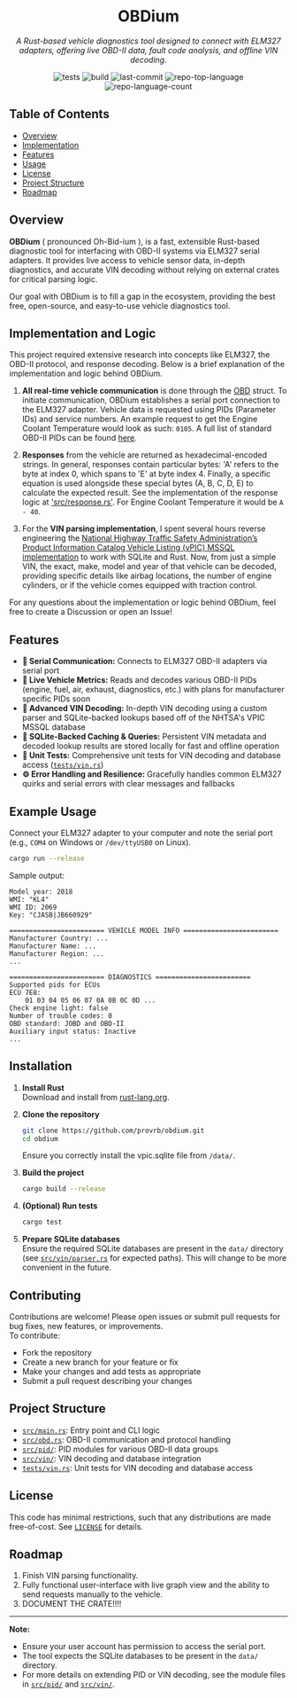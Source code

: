 <div align="center">
  <h1>OBDium</h1>
  <p><em>A Rust-based vehicle diagnostics tool designed to connect with ELM327 adapters, offering live OBD-II data, fault code analysis, and offline VIN decoding.</p></em>
  
  <img alt="tests" src="https://img.shields.io/github/actions/workflow/status/provrb/obdium/rust.yml?label=tests&style=flat&logo=github&color=0080ff">
  <img alt="build" src="https://img.shields.io/github/actions/workflow/status/provrb/obdium/rust.yml?label=build&style=flat&logo=github&color=0080ff)">
  <img alt="last-commit" src="https://img.shields.io/github/last-commit/provrb/obdium?style=flat&logo=git&logoColor=white&color=0080ff">
  <img alt="repo-top-language" src="https://img.shields.io/github/languages/top/provrb/obdium?style=flat&color=0080ff">
  <img alt="repo-language-count" src="https://img.shields.io/github/languages/count/provrb/obdium?style=flat&color=0080ff">
</div>

## Table of Contents
- [Overview](#overview)
- [Implementation](#implementation-and-logic)
- [Features](#features)
- [Usage](#example-usage)
- [License](#license)
- [Project Structure](#project-structure)
- [Roadmap](#roadmap)

## Overview

**OBDium** ( pronounced Oh-Bid-ium ), is a fast, extensible Rust-based diagnostic tool for interfacing with OBD-II systems via ELM327 serial adapters. It provides live access to vehicle sensor data, in-depth diagnostics, and accurate VIN decoding without relying on external crates for critical parsing logic. 

Our goal with OBDium is to fill a gap in the ecosystem, providing the best free, open-source, and easy-to-use vehicle diagnostics tool.

## Implementation and Logic
This project required extensive research into concepts like ELM327, the OBD-II protocol, and response decoding. Below is a brief explanation of the implementation and logic behind OBDium.

1. **All real-time vehicle communication** is done through the [OBD](src/obd.rs) struct. To initiate communication, OBDium establishes a serial port connection to the ELM327 adapter. Vehicle data is requested using PIDs (Parameter IDs) and service numbers. An example request to get the Engine Coolant Temperature would look as such: `0105`. A full list of standard OBD-II PIDs can be found [here](https://en.wikipedia.org/wiki/OBD-II_PIDs). 

2. **Responses** from the vehicle are returned as hexadecimal-encoded strings. In general, responses contain particular bytes: 'A' refers to the byte at index 0, which spans to 'E' at byte index 4. Finally, a specific equation is used alongside these special bytes (A, B, C, D, E) to calculate the expected result. See the implementation of the response logic at ['src/response.rs'](src/response.rs). For Engine Coolant Temperature it would be `A - 40`.

3. For the **VIN parsing implementation**, I spent several hours reverse engineering the [National Highway Traffic Safety Administration’s Product Information Catalog Vehicle Listing (vPIC) MSSQL implementation](https://vpic.nhtsa.dot.gov/api/) to work with SQLite and Rust. Now, from just a simple VIN, the exact, make, model and year of that vehicle can be decoded, providing specific details like airbag locations, the number of engine cylinders, or if the vehicle comes equipped with traction control.

For any questions about the implementation or logic behind OBDium, feel free to create a Discussion or open an Issue!

## Features

- **🔌 Serial Communication:** Connects to ELM327 OBD-II adapters via serial port
- **🧠 Live Vehicle Metrics:** Reads and decodes various OBD-II PIDs (engine, fuel, air, exhaust, diagnostics, etc.) with plans for manufacturer specific PIDs soon
- **🔎 Advanced VIN Decoding:** In-depth VIN decoding using a custom parser and SQLite-backed lookups based off of the NHTSA's VPIC MSSQL database
- **💾 SQLite-Backed Caching & Queries:** Persistent VIN metadata and decoded lookup results are stored locally for fast and offline operation
- **🧪 Unit Tests:** Comprehensive unit tests for VIN decoding and database access ([`tests/vin.rs`](tests/vin.rs))
- **⚙️ Error Handling and Resilience:** Gracefully handles common ELM327 quirks and serial errors with clear messages and fallbacks

## Example Usage

Connect your ELM327 adapter to your computer and note the serial port (e.g., `COM4` on Windows or `/dev/ttyUSB0` on Linux).

```sh
cargo run --release
```

Sample output:
```
Model year: 2018
WMI: "KL4"
WMI ID: 2069
Key: "CJASB|JB660929"

======================== VEHICLE MODEL INFO ========================
Manufacturer Country: ...
Manufacturer Name: ...
Manufacturer Region: ...
...

======================== DIAGNOSTICS ========================
Supported pids for ECUs
ECU 7E8:
    01 03 04 05 06 07 0A 0B 0C 0D ...
Check engine light: false
Number of trouble codes: 0
OBD standard: JOBD and OBD-II
Auxiliary input status: Inactive
...
```

## Installation

1. **Install Rust**  
   Download and install from [rust-lang.org](https://www.rust-lang.org/tools/install).

2. **Clone the repository**  
   ```sh
   git clone https://github.com/provrb/obdium.git
   cd obdium
   ```

   Ensure you correctly install the vpic.sqlite file from `/data/`.

3. **Build the project**  
   ```sh
   cargo build --release
   ```

4. **(Optional) Run tests**  
   ```sh
   cargo test
   ```

5. **Prepare SQLite databases**  
   Ensure the required SQLite databases are present in the `data/` directory (see [`src/vin/parser.rs`](src/vin/parser.rs) for expected paths). This will change to be more convenient in the future.

## Contributing

Contributions are welcome! Please open issues or submit pull requests for bug fixes, new features, or improvements.  
To contribute:

- Fork the repository
- Create a new branch for your feature or fix
- Make your changes and add tests as appropriate
- Submit a pull request describing your changes

## Project Structure

- [`src/main.rs`](src/main.rs): Entry point and CLI logic
- [`src/obd.rs`](src/obd.rs): OBD-II communication and protocol handling
- [`src/pid/`](src/pid/mod.rs): PID modules for various OBD-II data groups
- [`src/vin/`](src/vin/mod.rs): VIN decoding and database integration
- [`tests/vin.rs`](tests/vin.rs): Unit tests for VIN decoding and database access

## License

This code has minimal restrictions, such that any distributions are made free-of-cost. See [`LICENSE`](LICENSE) for details. 

## Roadmap
1. Finish VIN parsing functionality.
2. Fully functional user-interface with live graph view and the ability to send requests manually to the vehicle.
3. DOCUMENT THE CRATE!!!!

---

**Note:**  
- Ensure your user account has permission to access the serial port.
- The tool expects the SQLite databases to be present in the `data/` directory.
- For more details on extending PID or VIN decoding, see the module files in [`src/pid/`](src/pid/mod.rs) and [`src/vin/`](src/vin/mod.rs).